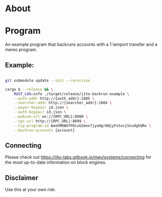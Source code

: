 # About

# Program
An example program that backruns accounts with a 1 lamport transfer and a memo program.

## Example:
```bash

git submodule update --init --recursive

cargo b --release && \
    RUST_LOG=info ./target/release/jito-backrun-example \
    --auth-addr http://{auth_addr}:1005 \
    --searcher-addr http://{searcher_addr}:1004 \
    --payer-keypair id.json \
    --auth-keypair id.json \
    --pubsub-url ws://{RPC_URL}:8900 \
    --rpc-url http://{RPC_URL}:8899 \
    --tip-program-id AeehMKWUfPDcuU2mnx7jyuHgr6NjyFvSxvjSnudgkQRo \
    --backrun-accounts {account}
```

## Connecting
Please check out https://jito-labs.gitbook.io/mev/systems/connecting for the most up-to-date information on block engines.

## Disclaimer
Use this at your own risk. 
